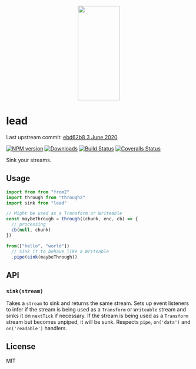<p align="center">
  <a href="http://gulpjs.com">
    <img height="257" width="114" src="https://raw.githubusercontent.com/gulpjs/artwork/master/gulp-2x.png">
  </a>
</p>

# lead

Last upstream commit: [ebd62b8 3 June 2020](https://github.com/gulpjs/lead/commit/ebd62b862c9f11f2aaa506c2032e05a92b1cb99a).

[![NPM version][npm-image]][npm-url] [![Downloads][downloads-image]][npm-url] [![Build Status][ci-image]][ci-url] [![Coveralls Status][coveralls-image]][coveralls-url]

Sink your streams.

## Usage

```js
import from from "from2"
import through from "through2"
import sink from "lead"

// Might be used as a Transform or Writeable
const maybeThrough = through((chunk, enc, cb) => {
  // processing
  cb(null, chunk)
})

from(["hello", "world"])
  // Sink it to behave like a Writeable
  .pipe(sink(maybeThrough))
```

## API

### `sink(stream)`

Takes a `stream` to sink and returns the same stream. Sets up event listeners to infer if the stream is being used as a `Transform` or `Writeable` stream and sinks it on `nextTick` if necessary. If the stream is being used as a `Transform` stream but becomes unpiped, it will be sunk. Respects `pipe`, `on('data')` and `on('readable')` handlers.

## License

MIT

<!-- prettier-ignore-start -->
[downloads-image]: https://img.shields.io/npm/dm/lead.svg?style=flat-square
[npm-url]: https://www.npmjs.com/package/lead
[npm-image]: https://img.shields.io/npm/v/lead.svg?style=flat-square

[ci-url]: https://github.com/gulpjs/lead/actions?query=workflow:dev
[ci-image]: https://img.shields.io/github/workflow/status/gulpjs/lead/dev?style=flat-square

[coveralls-url]: https://coveralls.io/r/gulpjs/lead
[coveralls-image]: https://img.shields.io/coveralls/gulpjs/lead/master.svg?style=flat-square
<!-- prettier-ignore-end -->
